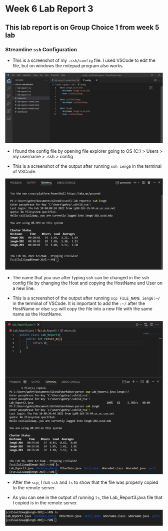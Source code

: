 # Week 6 Lab Report 3
## This lab report is on Group Choice 1 from week 5 lab

### Streamline ``ssh`` Configuration

* This is a screenshot of my ``.ssh/config`` file. I used VSCode to edit the file, but on windows the notepad program also works.

![Image](lab-report-3-ss/ssh_config_ss.png)

* I found the config file by opening file explorer going to OS (C:) > Users > my username > .ssh > config


* This is a screenshot of the output after running ``ssh ieng6`` in the terminal of VSCode.

![Image](lab-report-3-ss/ssh_terminal_ss.png)

* The name that you use after typing ssh can be changed in the ssh config file by changing the Host and copying the HostName and User on a new line.


* This is a screenshot of the output after running ``scp FILE_NAME ieng6:~/`` in the terminal of VSCode. It is important to add the ``:~/`` after the HostName or else ``scp`` will copy the file into a new file with the same name as the HostName.

![Image](lab-report-3-ss/scp_ieng6_ss.png)

* After the ``scp``, I run ``ssh`` and ``ls`` to show that the file was properly copied to the remote server.

* As you can see in the output of running ``ls``, the Lab_Report3.java file that I copied is in the remote server.

![Image](lab-report-3-ss/scp_ieng6_snip_ss.png)